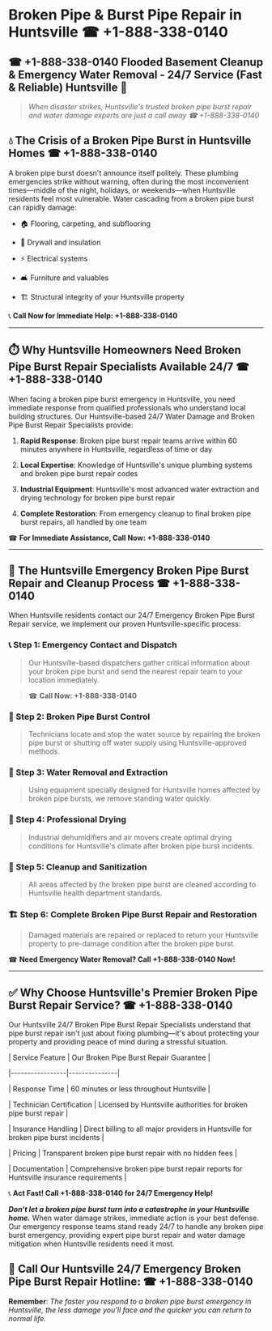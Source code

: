# Broken Pipe & Burst Pipe Repair in Huntsville ☎ +1-888-338-0140  
## ☎ +1-888-338-0140 Flooded Basement Cleanup & Emergency Water Removal - 24/7 Service (Fast & Reliable) Huntsville 🚨  

> *When disaster strikes, Huntsville's trusted broken pipe burst repair and water damage experts are just a call away ☎ +1-888-338-0140*  

## 💧 The Crisis of a Broken Pipe Burst in Huntsville Homes ☎ +1-888-338-0140  

A broken pipe burst doesn't announce itself politely. These plumbing emergencies strike without warning, often during the most inconvenient times—middle of the night, holidays, or weekends—when Huntsville residents feel most vulnerable. Water cascading from a broken pipe burst can rapidly damage:  

* 🏠 Flooring, carpeting, and subflooring  
* 🧱 Drywall and insulation  
* ⚡ Electrical systems  
* 🛋️ Furniture and valuables  
* 🏗️ Structural integrity of your Huntsville property  

📞 **Call Now for Immediate Help: +1-888-338-0140**  

---  

## ⏱️ Why Huntsville Homeowners Need Broken Pipe Burst Repair Specialists Available 24/7 ☎ +1-888-338-0140  

When facing a broken pipe burst emergency in Huntsville, you need immediate response from qualified professionals who understand local building structures. Our Huntsville-based 24/7 Water Damage and Broken Pipe Burst Repair Specialists provide:  

1. **Rapid Response**: Broken pipe burst repair teams arrive within 60 minutes anywhere in Huntsville, regardless of time or day  
2. **Local Expertise**: Knowledge of Huntsville's unique plumbing systems and broken pipe burst repair codes  
3. **Industrial Equipment**: Huntsville's most advanced water extraction and drying technology for broken pipe burst repair  
4. **Complete Restoration**: From emergency cleanup to final broken pipe burst repairs, all handled by one team  

☎ **For Immediate Assistance, Call Now: +1-888-338-0140**  

---  

## 🔧 The Huntsville Emergency Broken Pipe Burst Repair and Cleanup Process ☎ +1-888-338-0140  

When Huntsville residents contact our 24/7 Emergency Broken Pipe Burst Repair service, we implement our proven Huntsville-specific process:  

### 📞 Step 1: Emergency Contact and Dispatch  
> Our Huntsville-based dispatchers gather critical information about your broken pipe burst and send the nearest repair team to your location immediately.  
> ☎ **Call Now: +1-888-338-0140**  

### 🚿 Step 2: Broken Pipe Burst Control  
> Technicians locate and stop the water source by repairing the broken pipe burst or shutting off water supply using Huntsville-approved methods.  

### 🌊 Step 3: Water Removal and Extraction  
> Using equipment specially designed for Huntsville homes affected by broken pipe bursts, we remove standing water quickly.  

### 💨 Step 4: Professional Drying  
> Industrial dehumidifiers and air movers create optimal drying conditions for Huntsville's climate after broken pipe burst incidents.  

### 🧼 Step 5: Cleanup and Sanitization  
> All areas affected by the broken pipe burst are cleaned according to Huntsville health department standards.  

### 🏗️ Step 6: Complete Broken Pipe Burst Repair and Restoration  
> Damaged materials are repaired or replaced to return your Huntsville property to pre-damage condition after the broken pipe burst.  

☎ **Need Emergency Water Removal? Call +1-888-338-0140 Now!**  

---  

## ✅ Why Choose Huntsville's Premier Broken Pipe Burst Repair Service? ☎ +1-888-338-0140  

Our Huntsville 24/7 Broken Pipe Burst Repair Specialists understand that pipe burst repair isn't just about fixing plumbing—it's about protecting your property and providing peace of mind during a stressful situation.  

| Service Feature | Our Broken Pipe Burst Repair Guarantee |  
|-----------------|---------------|  
| Response Time | 60 minutes or less throughout Huntsville |  
| Technician Certification | Licensed by Huntsville authorities for broken pipe burst repair |  
| Insurance Handling | Direct billing to all major providers in Huntsville for broken pipe burst incidents |  
| Pricing | Transparent broken pipe burst repair with no hidden fees |  
| Documentation | Comprehensive broken pipe burst repair reports for Huntsville insurance requirements |  

📞 **Act Fast! Call +1-888-338-0140 for 24/7 Emergency Help!**  

***Don't let a broken pipe burst turn into a catastrophe in your Huntsville home.*** When water damage strikes, immediate action is your best defense. Our emergency response teams stand ready 24/7 to handle any broken pipe burst emergency, providing expert pipe burst repair and water damage mitigation when Huntsville residents need it most.  

## 📱 Call Our Huntsville 24/7 Emergency Broken Pipe Burst Repair Hotline: ☎ +1-888-338-0140  

**Remember**: *The faster you respond to a broken pipe burst emergency in Huntsville, the less damage you'll face and the quicker you can return to normal life.*